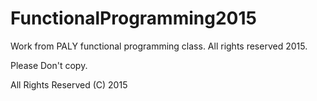 # FunctionalProgramming2015
Work from PALY functional programming class.  All rights reserved 2015.

Please Don't copy.

All Rights Reserved (C) 2015